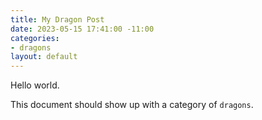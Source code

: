 ```yaml
---
title: My Dragon Post
date: 2023-05-15 17:41:00 -11:00
categories:
- dragons
layout: default
---
```


Hello world.  

This document should show up with a category of `dragons`.